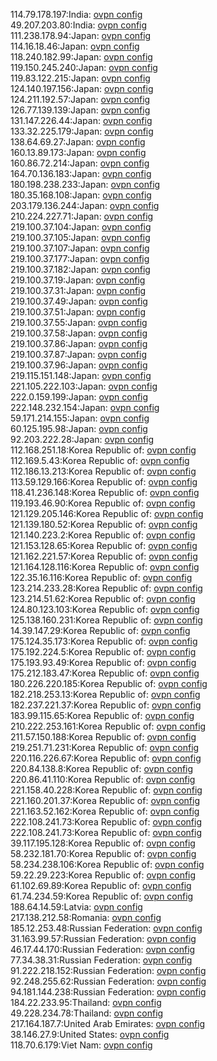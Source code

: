 114.79.178.197:India: [ovpn config](vpn/114_79_178_197.ovpn)  
49.207.203.80:India: [ovpn config](vpn/49_207_203_80.ovpn)  
111.238.178.94:Japan: [ovpn config](vpn/111_238_178_94.ovpn)  
114.16.18.46:Japan: [ovpn config](vpn/114_16_18_46.ovpn)  
118.240.182.99:Japan: [ovpn config](vpn/118_240_182_99.ovpn)  
119.150.245.240:Japan: [ovpn config](vpn/119_150_245_240.ovpn)  
119.83.122.215:Japan: [ovpn config](vpn/119_83_122_215.ovpn)  
124.140.197.156:Japan: [ovpn config](vpn/124_140_197_156.ovpn)  
124.211.192.57:Japan: [ovpn config](vpn/124_211_192_57.ovpn)  
126.77.139.139:Japan: [ovpn config](vpn/126_77_139_139.ovpn)  
131.147.226.44:Japan: [ovpn config](vpn/131_147_226_44.ovpn)  
133.32.225.179:Japan: [ovpn config](vpn/133_32_225_179.ovpn)  
138.64.69.27:Japan: [ovpn config](vpn/138_64_69_27.ovpn)  
160.13.89.173:Japan: [ovpn config](vpn/160_13_89_173.ovpn)  
160.86.72.214:Japan: [ovpn config](vpn/160_86_72_214.ovpn)  
164.70.136.183:Japan: [ovpn config](vpn/164_70_136_183.ovpn)  
180.198.238.233:Japan: [ovpn config](vpn/180_198_238_233.ovpn)  
180.35.168.108:Japan: [ovpn config](vpn/180_35_168_108.ovpn)  
203.179.136.244:Japan: [ovpn config](vpn/203_179_136_244.ovpn)  
210.224.227.71:Japan: [ovpn config](vpn/210_224_227_71.ovpn)  
219.100.37.104:Japan: [ovpn config](vpn/219_100_37_104.ovpn)  
219.100.37.105:Japan: [ovpn config](vpn/219_100_37_105.ovpn)  
219.100.37.107:Japan: [ovpn config](vpn/219_100_37_107.ovpn)  
219.100.37.177:Japan: [ovpn config](vpn/219_100_37_177.ovpn)  
219.100.37.182:Japan: [ovpn config](vpn/219_100_37_182.ovpn)  
219.100.37.19:Japan: [ovpn config](vpn/219_100_37_19.ovpn)  
219.100.37.31:Japan: [ovpn config](vpn/219_100_37_31.ovpn)  
219.100.37.49:Japan: [ovpn config](vpn/219_100_37_49.ovpn)  
219.100.37.51:Japan: [ovpn config](vpn/219_100_37_51.ovpn)  
219.100.37.55:Japan: [ovpn config](vpn/219_100_37_55.ovpn)  
219.100.37.58:Japan: [ovpn config](vpn/219_100_37_58.ovpn)  
219.100.37.86:Japan: [ovpn config](vpn/219_100_37_86.ovpn)  
219.100.37.87:Japan: [ovpn config](vpn/219_100_37_87.ovpn)  
219.100.37.96:Japan: [ovpn config](vpn/219_100_37_96.ovpn)  
219.115.151.148:Japan: [ovpn config](vpn/219_115_151_148.ovpn)  
221.105.222.103:Japan: [ovpn config](vpn/221_105_222_103.ovpn)  
222.0.159.199:Japan: [ovpn config](vpn/222_0_159_199.ovpn)  
222.148.232.154:Japan: [ovpn config](vpn/222_148_232_154.ovpn)  
59.171.214.155:Japan: [ovpn config](vpn/59_171_214_155.ovpn)  
60.125.195.98:Japan: [ovpn config](vpn/60_125_195_98.ovpn)  
92.203.222.28:Japan: [ovpn config](vpn/92_203_222_28.ovpn)  
112.168.251.18:Korea Republic of: [ovpn config](vpn/112_168_251_18.ovpn)  
112.169.5.43:Korea Republic of: [ovpn config](vpn/112_169_5_43.ovpn)  
112.186.13.213:Korea Republic of: [ovpn config](vpn/112_186_13_213.ovpn)  
113.59.129.166:Korea Republic of: [ovpn config](vpn/113_59_129_166.ovpn)  
118.41.236.148:Korea Republic of: [ovpn config](vpn/118_41_236_148.ovpn)  
119.193.46.90:Korea Republic of: [ovpn config](vpn/119_193_46_90.ovpn)  
121.129.205.146:Korea Republic of: [ovpn config](vpn/121_129_205_146.ovpn)  
121.139.180.52:Korea Republic of: [ovpn config](vpn/121_139_180_52.ovpn)  
121.140.223.2:Korea Republic of: [ovpn config](vpn/121_140_223_2.ovpn)  
121.153.128.65:Korea Republic of: [ovpn config](vpn/121_153_128_65.ovpn)  
121.162.221.57:Korea Republic of: [ovpn config](vpn/121_162_221_57.ovpn)  
121.164.128.116:Korea Republic of: [ovpn config](vpn/121_164_128_116.ovpn)  
122.35.16.116:Korea Republic of: [ovpn config](vpn/122_35_16_116.ovpn)  
123.214.233.28:Korea Republic of: [ovpn config](vpn/123_214_233_28.ovpn)  
123.214.51.62:Korea Republic of: [ovpn config](vpn/123_214_51_62.ovpn)  
124.80.123.103:Korea Republic of: [ovpn config](vpn/124_80_123_103.ovpn)  
125.138.160.231:Korea Republic of: [ovpn config](vpn/125_138_160_231.ovpn)  
14.39.147.29:Korea Republic of: [ovpn config](vpn/14_39_147_29.ovpn)  
175.124.35.173:Korea Republic of: [ovpn config](vpn/175_124_35_173.ovpn)  
175.192.224.5:Korea Republic of: [ovpn config](vpn/175_192_224_5.ovpn)  
175.193.93.49:Korea Republic of: [ovpn config](vpn/175_193_93_49.ovpn)  
175.212.183.47:Korea Republic of: [ovpn config](vpn/175_212_183_47.ovpn)  
180.226.220.185:Korea Republic of: [ovpn config](vpn/180_226_220_185.ovpn)  
182.218.253.13:Korea Republic of: [ovpn config](vpn/182_218_253_13.ovpn)  
182.237.221.37:Korea Republic of: [ovpn config](vpn/182_237_221_37.ovpn)  
183.99.115.65:Korea Republic of: [ovpn config](vpn/183_99_115_65.ovpn)  
210.222.253.161:Korea Republic of: [ovpn config](vpn/210_222_253_161.ovpn)  
211.57.150.188:Korea Republic of: [ovpn config](vpn/211_57_150_188.ovpn)  
219.251.71.231:Korea Republic of: [ovpn config](vpn/219_251_71_231.ovpn)  
220.116.226.67:Korea Republic of: [ovpn config](vpn/220_116_226_67.ovpn)  
220.84.138.8:Korea Republic of: [ovpn config](vpn/220_84_138_8.ovpn)  
220.86.41.110:Korea Republic of: [ovpn config](vpn/220_86_41_110.ovpn)  
221.158.40.228:Korea Republic of: [ovpn config](vpn/221_158_40_228.ovpn)  
221.160.201.37:Korea Republic of: [ovpn config](vpn/221_160_201_37.ovpn)  
221.163.52.162:Korea Republic of: [ovpn config](vpn/221_163_52_162.ovpn)  
222.108.241.73:Korea Republic of: [ovpn config](vpn/222_108_241_73.ovpn)  
222.108.241.73:Korea Republic of: [ovpn config](vpn/222_108_241_73.ovpn)  
39.117.195.128:Korea Republic of: [ovpn config](vpn/39_117_195_128.ovpn)  
58.232.181.70:Korea Republic of: [ovpn config](vpn/58_232_181_70.ovpn)  
58.234.238.106:Korea Republic of: [ovpn config](vpn/58_234_238_106.ovpn)  
59.22.29.223:Korea Republic of: [ovpn config](vpn/59_22_29_223.ovpn)  
61.102.69.89:Korea Republic of: [ovpn config](vpn/61_102_69_89.ovpn)  
61.74.234.59:Korea Republic of: [ovpn config](vpn/61_74_234_59.ovpn)  
188.64.14.59:Latvia: [ovpn config](vpn/188_64_14_59.ovpn)  
217.138.212.58:Romania: [ovpn config](vpn/217_138_212_58.ovpn)  
185.12.253.48:Russian Federation: [ovpn config](vpn/185_12_253_48.ovpn)  
31.163.99.57:Russian Federation: [ovpn config](vpn/31_163_99_57.ovpn)  
46.17.44.170:Russian Federation: [ovpn config](vpn/46_17_44_170.ovpn)  
77.34.38.31:Russian Federation: [ovpn config](vpn/77_34_38_31.ovpn)  
91.222.218.152:Russian Federation: [ovpn config](vpn/91_222_218_152.ovpn)  
92.248.255.62:Russian Federation: [ovpn config](vpn/92_248_255_62.ovpn)  
94.181.144.238:Russian Federation: [ovpn config](vpn/94_181_144_238.ovpn)  
184.22.233.95:Thailand: [ovpn config](vpn/184_22_233_95.ovpn)  
49.228.234.78:Thailand: [ovpn config](vpn/49_228_234_78.ovpn)  
217.164.187.7:United Arab Emirates: [ovpn config](vpn/217_164_187_7.ovpn)  
38.146.27.9:United States: [ovpn config](vpn/38_146_27_9.ovpn)  
118.70.6.179:Viet Nam: [ovpn config](vpn/118_70_6_179.ovpn)  
